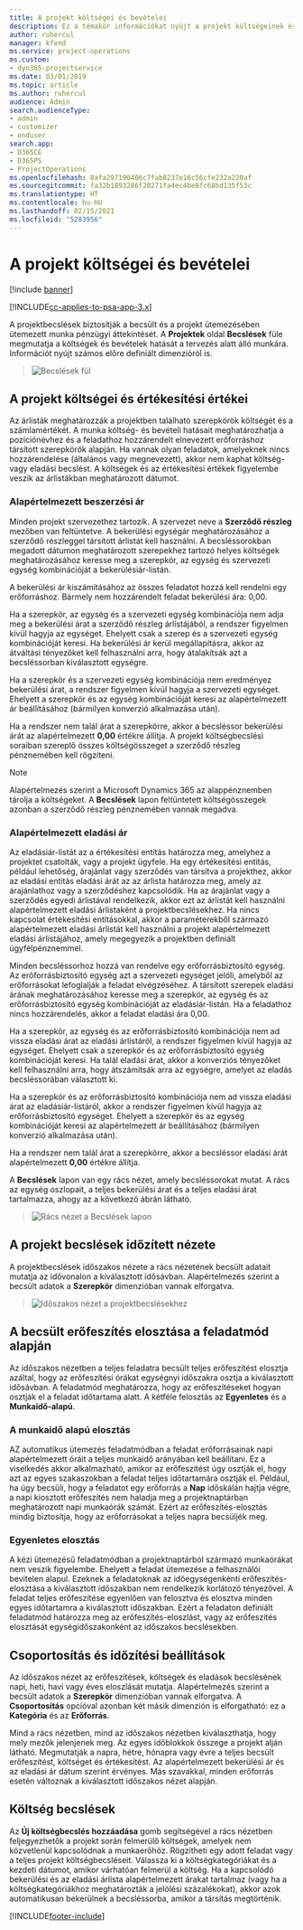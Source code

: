 ```yaml
---
title: A projekt költségei és bevételei
description: Ez a témakör információkat nyújt a projekt költségeinek és bevételeinek megbecsléséről.
author: ruhercul
manager: kfend
ms.service: project-operations
ms.custom:
- dyn365-projectservice
ms.date: 03/01/2019
ms.topic: article
ms.author: ruhercul
audience: Admin
search.audienceType:
- admin
- customizer
- enduser
search.app:
- D365CE
- D365PS
- ProjectOperations
ms.openlocfilehash: 8afa297190406c7fab8237e16c56cfe232a220af
ms.sourcegitcommit: fa32b1893286f20271fa4ec4be8fc68bd135f53c
ms.translationtype: HT
ms.contentlocale: hu-HU
ms.lasthandoff: 02/15/2021
ms.locfileid: "5283956"
---
```

# <a name="project-costs-and-revenue"></a>A projekt költségei és bevételei

[!include [banner](../includes/psa-now-project-operations.md)]

[!INCLUDE[cc-applies-to-psa-app-3.x](../includes/cc-applies-to-psa-app-3x.md)]

A projektbecslések biztosítják a becsült és a projekt ütemezésében ütemezett munka pénzügyi áttekintését. A **Projektek** oldal **Becslések** füle megmutatja a költségek és bevételek hatását a tervezés alatt álló munkára. Információt nyújt számos előre definiált dimenzióról is. 

> ![Becslések fül](media/project-5.png)

## <a name="cost-and-sales-values-of-the-project"></a>A projekt költségei és értékesítési értékei

Az árlisták meghatározzák a projektben található szerepkörök költségét és a számlamértékét. A munka költség- és bevételi hatásait meghatározhatja a pozíciónévhez és a feladathoz hozzárendelt elnevezett erőforráshoz társított szerepkörök alapján. Ha vannak olyan feladatok, amelyeknek nincs hozzárendelése (általános vagy megnevezett), akkor nem kaphat költség- vagy eladási becslést. A költségek és az értékesítési értékek figyelembe veszik az árlistákban meghatározott dátumot.

### <a name="default-cost-price"></a>Alapértelmezett beszerzési ár  

Minden projekt szervezethez tartozik. A szervezet neve a **Szerződő részleg** mezőben van feltüntetve. A bekerülési egységár meghatározásához a szerződő részleggel társított árlistát kell használni. A becsléssorokban megadott dátumon meghatározott szerepekhez tartozó helyes költségek meghatározásához keresse meg a szerepkör, az egység és szervezeti egység kombinációját a bekerülésiár-listán. 

A bekerülési ár kiszámításához az összes feladatot hozzá kell rendelni egy erőforráshoz. Bármely nem hozzárendelt feladat bekerülési ára: 0,00.

Ha a szerepkör, az egység és a szervezeti egység kombinációja nem adja meg a bekerülési árat a szerződő részleg árlistájából, a rendszer figyelmen kívül hagyja az egységet. Ehelyett csak a szerep és a szervezeti egység kombinációját keresi. Ha bekerülési ár kerül megállapításra, akkor az átváltási tényezőket kell felhasználni arra, hogy átalakítsák azt a becsléssorban kiválasztott egységre.

Ha a szerepkör és a szervezeti egység kombinációja nem eredményez bekerülési árat, a rendszer figyelmen kívül hagyja a szervezeti egységet. Ehelyett a szerepkör és az egység kombinációját keresi az alapértelmezett ár beállításához (bármilyen konverzió alkalmazása után).

Ha a rendszer nem talál árat a szerepkörre, akkor a becsléssor bekerülési árát az alapértelmezett **0,00** értékre állítja. A projekt költségbecslési soraiban szereplő összes költségösszeget a szerződő részleg pénznemében kell rögzíteni.

> [!NOTE]
> Alapértelmezés szerint a Microsoft Dynamics 365 az alappénznemben tárolja a költségeket. A **Becslések** lapon feltüntetett költségösszegek azonban a szerződő részleg pénznemében vannak megadva.  

### <a name="default-sales-price"></a>Alapértelmezett eladási ár 

Az eladásiár-listát az a értékesítési entitás határozza meg, amelyhez a projektet csatolták, vagy a projekt ügyfele. Ha egy értékesítési entitás, például lehetőség, árajánlat vagy szerződés van társítva a projekthez, akkor az eladási entitás eladási árát az az árlista határozza meg, amely az árajánlathoz vagy a szerződéshez kapcsolódik. Ha az árajánlat vagy a szerződés egyedi árlistával rendelkezik, akkor ezt az árlistát kell használni alapértelmezett eladási árlistaként a projektbecslésekhez. Ha nincs kapcsolat értékesítési entitásokkal, akkor a paraméterekből származó alapértelmezett eladási árlistát kell használni a projekt alapértelmezett eladási árlistájához, amely megegyezik a projektben definiált ügyfélpénznemmel.

Minden becsléssorhoz hozzá van rendelve egy erőforrásbiztosító egység. Az erőforrásbiztosító egység azt a szervezeti egységet jelöli, amelyből az erőforrásokat lefoglalják a feladat elvégzéséhez. A társított szerepek eladási árának meghatározásához keresse meg a szerepkör, az egység és az erőforrásbiztosító egység kombinációját az eladásiár-listán. Ha a feladathoz nincs hozzárendelés, akkor a feladat eladási ára 0,00.

Ha a szerepkör, az egység és az erőforrásbiztosító kombinációja nem ad vissza eladási árat az eladási árlistáról, a rendszer figyelmen kívül hagyja az egységet. Ehelyett csak a szerepkör és az erőforrásbiztosító egység kombinációját keresi. Ha talál eladási árat, akkor a konverziós tényezőket kell felhasználni arra, hogy átszámítsák arra az egységre, amelyet az eladás becsléssorában választott ki. 

Ha a szerepkör és az erőforrásbiztosító kombinációja nem ad vissza eladási árat az eladásiár-listáról, akkor a rendszer figyelmen kívül hagyja az erőforrásbiztosító egységet. Ehelyett a szerepkör és az egység kombinációját keresi az alapértelmezett ár beállításához (bármilyen konverzió alkalmazása után).

Ha a rendszer nem talál árat a szerepkörre, akkor a becsléssor eladási árát alapértelmezett **0,00** értékre állítja.

A **Becslések** lapon van egy rács nézet, amely becsléssorokat mutat. A rács az egység oszlopait, a teljes bekerülési árat és a teljes eladási árat tartalmazza, ahogy az a következő ábrán látható. 

> ![Rács nézet a Becslések lapon](media/project-6.png)

## <a name="time-phased-view-of-project-estimates"></a>A projekt becslések időzített nézete

A projektbecslések időszakos nézete a rács nézetének becsült adatait mutatja az idővonalon a kiválasztott idősávban. Alapértelmezés szerint a becsült adatok a **Szerepkör** dimenzióban vannak elforgatva.

> ![Időszakos nézet a projektbecslésekhez](media/project-7.png)

## <a name="allocating-estimated-effort-based-on-the-task-mode"></a>A becsült erőfeszítés elosztása a feladatmód alapján

Az időszakos nézetben a teljes feladatra becsült teljes erőfeszítést elosztja azáltal, hogy az erőfeszítési órákat egységnyi időszakra osztja a kiválasztott idősávban. A feladatmód meghatározza, hogy az erőfeszítéseket hogyan osztják el a feladat időtartama alatt. A kétféle felosztás az **Egyenletes** és a **Munkaidő-alapú**.

### <a name="work-hours-based-allocation"></a>A munkaidő alapú elosztás
 
AZ automatikus ütemezés feladatmódban a feladat erőforrásainak napi alapértelmezett óráit a teljes munkaidő arányában kell beállítani. Ez a viselkedés akkor alkalmazható, amikor az erőfeszítést úgy osztják el, hogy azt az egyes szakaszokban a feladat teljes időtartamára osztják el. Például, ha úgy becsüli, hogy a feladatot egy erőforrás a **Nap** időskálán hajtja végre, a napi kiosztott erőfeszítés nem haladja meg a projektnaptárban meghatározott napi munkaórák számát. Ezért az erőfeszítés-elosztás mindig biztosítja, hogy az erőforrásokat a teljes napra becsüljék meg.

### <a name="even-allocation"></a>Egyenletes elosztás

A kézi ütemezésű feladatmódban a projektnaptárból származó munkaórákat nem veszik figyelembe. Ehelyett a feladat ütemezése a felhasználói bevitelen alapul. Ezeknek a feladatoknak az időegységenkénti erőfeszítés-elosztása a kiválasztott időszakban nem rendelkezik korlátozó tényezővel. A feladat teljes erőfeszítése egyenlően van felosztva és elosztva minden egyes időtartamra a kiválasztott időszakban. Ezért a feladaton definiált feladatmód határozza meg az erőfeszítés-eloszlást, vagy az erőfeszítés elosztását egységidőszakonként az időszakos becslésekben.

## <a name="grouping-and-time-phasing-options"></a>Csoportosítás és időzítési beállítások

Az időszakos nézet az erőfeszítések, költségek és eladások becslésének napi, heti, havi vagy éves eloszlását mutatja. Alapértelmezés szerint a becsült adatok a **Szerepkör** dimenzióban vannak elforgatva. A **Csoportosítás** opcióval azonban két másik dimenzión is elforgatható: ez a **Kategória** és az **Erőforrás**.

Mind a rács nézetben, mind az időszakos nézetben kiválaszthatja, hogy mely mezők jelenjenek meg. Az egyes időblokkok összege a projekt alján látható. Megmutatják a napra, hétre, hónapra vagy évre a teljes becsült erőfeszítést, költséget és értékesítést. Az alapértelmezett bekerülési ár és az eladási ár dátum szerint érvényes. Más szavakkal, minden erőforrás esetén változnak a kiválasztott időszakos nézet alapján.

## <a name="expense-estimates"></a>Költség becslések

Az **Új költségbecslés hozzáadása** gomb segítségével a rács nézetben feljegyezhetők a projekt során felmerülő költségek, amelyek nem közvetlenül kapcsolódnak a munkaerőhöz. Rögzítheti egy adott feladat vagy a teljes projekt költségbecsléseit. Válassza ki a költségkategóriákat és a kezdeti dátumot, amikor várhatóan felmerül a költség. Ha a kapcsolódó bekerülési és az eladási árlista alapértelmezett árakat tartalmaz (vagy ha a költségkategóriákhoz meghatározták a jelölési százalékokat), akkor azok automatikusan bekerülnek a becsléssorba, amikor a társítás megtörténik.


[!INCLUDE[footer-include](../includes/footer-banner.md)]